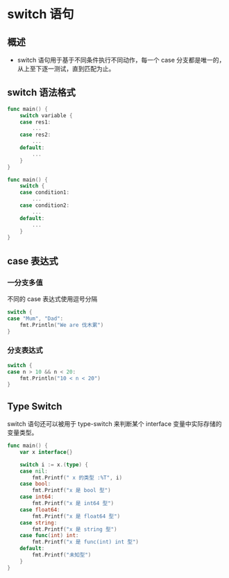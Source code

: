 # switch 语句

## 概述

- switch 语句用于基于不同条件执行不同动作，每一个 case 分支都是唯一的，从上至下逐一测试，直到匹配为止。

## switch 语法格式

```go
func main() {
    switch variable {
    case res1:
        ...
    case res2:
        ...
    default:
        ...
    }
}
```
```go
func main() {
    switch {
    case condition1:
        ...
    case condition2:
        ...
    default:
        ...
    }
}
```

## case 表达式

### 一分支多值

不同的 case 表达式使用逗号分隔

```go
switch {
case "Mum", "Dad":
    fmt.Println("We are 伐木累")
}
```

### 分支表达式

```go
switch {
case n > 10 && n < 20:
    fmt.Println("10 < n < 20")
}
```

## Type Switch

switch 语句还可以被用于 type-switch 来判断某个 interface 变量中实际存储的变量类型。

```go
func main() {
    var x interface{}

    switch i := x.(type) {
    case nil:
        fmt.Printf(" x 的类型 :%T", i)
    case bool:
        fmt.Printf("x 是 bool 型")
    case int64:
        fmt.Printf("x 是 int64 型")
    case float64:
        fmt.Printf("x 是 float64 型")
    case string:
        fmt.Printf("x 是 string 型")
    case func(int) int:
        fmt.Printf("x 是 func(int) int 型")
    default:
        fmt.Printf("未知型")
    }
}
```
